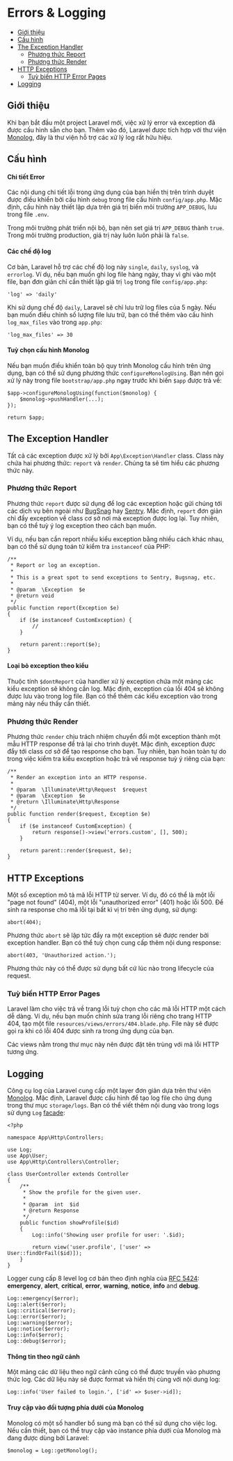 # Errors & Logging

- [Giới thiệu](#introduction)
- [Cấu hình](#configuration)
- [The Exception Handler](#the-exception-handler)
  - [Phương thức Report](#report-method)
  - [Phương thức Render](#render-method)
- [HTTP Exceptions](#http-exceptions)
  - [Tuỳ biến HTTP Error Pages](#custom-http-error-pages)
- [Logging](#logging)

<a name="introduction"></a>

## Giới thiệu

Khi bạn bắt đầu một project Laravel mới, việc xử lý error và exception đã được cấu hình sẵn cho bạn. Thêm vào đó, Laravel được tích hợp với thư viện [Monolog](https://github.com/Seldaek/monolog), đây là thư viện hỗ trợ các xử lý log rất hữu hiệu.

<a name="configuration"></a>

## Cấu hình

#### Chi tiết Error

Các nội dung chi tiết lỗi trong ứng dụng của bạn hiển thị trên trình duyệt được điều khiển bởi cấu hình `debug` trong file cấu hình `config/app.php`. Mặc định, cấu hình này thiết lập dựa trên giá trị biến môi trường `APP_DEBUG`, lưu trong file `.env`.

Trong môi trường phát triển nội bộ, bạn nên set giá trị `APP_DEBUG` thành `true`. Trong môi trường production, giá trị này luôn luôn phải là `false`.

#### Các chế độ log

Cơ bản, Laravel hỗ trợ các chế độ log này `single`, `daily`, `syslog`, và `errorlog`. Ví dụ, nếu bạn muốn ghi log file hàng ngày, thay vì ghi vào một file, bạn đơn giản chỉ cần thiết lập giá trị `log` trong file `config/app.php`:

    'log' => 'daily'

Khi sử dụng chế độ `daily`, Laravel sẽ chỉ lưu trữ log files của 5 ngày. Nếu bạn muốn điều chỉnh số lượng file lưu trữ, bạn có thể thêm vào cấu hình `log_max_files` vào trong `app.php`:

    'log_max_files' => 30

#### Tuỳ chọn cấu hình Monolog

Nếu bạn muốn điều khiển toàn bộ quy trình Monolog cấu hình trên ứng dụng, bạn có thể sử dụng phương thức `configureMonologUsing`. Bạn nên gọi xử lý này trong file `bootstrap/app.php` ngay trước khi biến `$app` được trả về:

    $app->configureMonologUsing(function($monolog) {
        $monolog->pushHandler(...);
    });

    return $app;

<a name="the-exception-handler"></a>

## The Exception Handler

Tất cả các exception được xử lý bởi `App\Exception\Handler` class. Class này chứa hai phương thức: `report` và `render`. Chúng ta sẽ tìm hiểu các phương thức này.

<a name="report-method"></a>

### Phương thức Report

Phương thức `report` được sử dụng để log các exception hoặc gửi chúng tới các dịch vụ bên ngoài như [BugSnag](https://bugsnag.com) hay [Sentry](https://github.com/getsentry/sentry-laravel). Mặc định, `report` đơn giản chỉ đẩy exception về class cơ sở nơi mà exception được log lại. Tuy nhiên, bạn có thể tuỳ ý log exception theo cách bạn muốn.

Ví dụ, nếu bạn cần report nhiều kiểu exception bằng nhiều cách khác nhau, bạn có thể sử dụng toán tử kiểm tra `instanceof` của PHP:

    /**
     * Report or log an exception.
     *
     * This is a great spot to send exceptions to Sentry, Bugsnag, etc.
     *
     * @param  \Exception  $e
     * @return void
     */
    public function report(Exception $e)
    {
        if ($e instanceof CustomException) {
            //
        }

        return parent::report($e);
    }

#### Loại bỏ exception theo kiểu

Thuộc tính `$dontReport` của handler xử lý exception chứa một mảng các kiểu exception sẽ không cần log. Mặc định, exception của lỗi 404 sẽ không được lưu vào trong log file. Bạn có thể thêm các kiểu exception vào trong mảng này nếu thấy cần thiết.

<a name="render-method"></a>

### Phương thức Render

Phương thức `render` chịu trách nhiệm chuyển đổi một exception thành một mẫu HTTP response để trả lại cho trình duyệt. Mặc định, exception được đẩy tới class cơ sở để tạo response cho bạn. Tuy nhiên, bạn hoàn toàn tự do trong việc kiểm tra kiểu exception hoặc trả về response tuỳ ý riêng của bạn:

    /**
     * Render an exception into an HTTP response.
     *
     * @param  \Illuminate\Http\Request  $request
     * @param  \Exception  $e
     * @return \Illuminate\Http\Response
     */
    public function render($request, Exception $e)
    {
        if ($e instanceof CustomException) {
            return response()->view('errors.custom', [], 500);
        }

        return parent::render($request, $e);
    }

<a name="http-exceptions"></a>

## HTTP Exceptions

Một số exception mô tả mã lỗi HTTP từ server. Ví dụ, đó có thể là một lỗi "page not found" (404), một lỗi "unauthorized error" (401) hoặc lỗi 500. Để sinh ra response cho mã lỗi tại bất kì vị trí trên ứng dụng, sử dụng:

    abort(404);

Phương thức `abort` sẽ lập tức đẩy ra một exception sẽ được render bởi exception handler. Bạn có thể tuỳ chọn cung cấp thêm nội dung response:

    abort(403, 'Unauthorized action.');

Phương thức này có thể được sử dụng bất cứ lúc nào trong lifecycle của request.

<a name="custom-http-error-pages"></a>

### Tuỳ biến HTTP Error Pages

Laravel làm cho việc trả về trang lỗi tuỳ chọn cho các mã lỗi HTTP một cách dễ dàng. Ví dụ, nếu bạn muốn chỉnh sửa trang lỗi riêng cho trang HTTP 404, tạo một file `resources/views/errors/404.blade.php`. File này sẽ được gọi ra khi có lỗi 404 được sinh ra trong ứng dụng của bạn.

Các views nằm trong thư mục này nên được đặt tên trùng với mã lỗi HTTP tương ứng.

<a name="logging"></a>

## Logging

Công cụ log của Laravel cung cấp một layer đơn giản dựa trên thư viện [Monolog](http://github.com/seldaek/monolog). Mặc định, Laravel được cấu hình để tạo log file cho ứng dụng trong thư mục `storage/logs`. Bạn có thể viết thêm nội dung vào trong logs sử dụng `Log` [facade](/docs/{{version}}/facades):

    <?php

    namespace App\Http\Controllers;

    use Log;
    use App\User;
    use App\Http\Controllers\Controller;

    class UserController extends Controller
    {
        /**
         * Show the profile for the given user.
         *
         * @param  int  $id
         * @return Response
         */
        public function showProfile($id)
        {
            Log::info('Showing user profile for user: '.$id);

            return view('user.profile', ['user' => User::findOrFail($id)]);
        }
    }

Logger cung cấp 8 level log cơ bản theo định nghĩa của [RFC 5424](http://tools.ietf.org/html/rfc5424): **emergency**, **alert**, **critical**, **error**, **warning**, **notice**, **info** and **debug**.

    Log::emergency($error);
    Log::alert($error);
    Log::critical($error);
    Log::error($error);
    Log::warning($error);
    Log::notice($error);
    Log::info($error);
    Log::debug($error);

#### Thông tin theo ngữ cảnh

Một mảng các dữ liệu theo ngữ cảnh cũng có thể được truyền vào phương thức log. Các dữ liệu này sẽ được format và hiển thị cùng với nội dung log:

    Log::info('User failed to login.', ['id' => $user->id]);

#### Truy cập vào đối tượng phía dưới của Monolog

Monolog có một số handler bổ sung mà bạn có thể sử dụng cho việc log. Nếu cần thiết, bạn có thể truy cập vào instance phía dưới của Monolog mà đang được dùng bởi Laravel:

    $monolog = Log::getMonolog();
